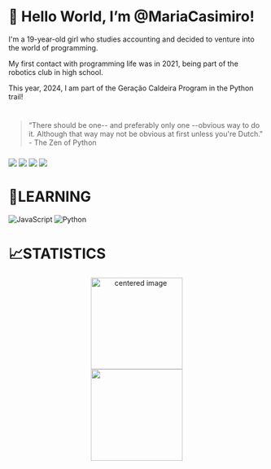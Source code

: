 # 🧉 Hello World, I’m @MariaCasimiro!
I'm a 19-year-old girl who studies accounting and decided to venture into the world of programming.

My first contact with programming life was in 2021, being part of the robotics club in high school. 

This year, 2024, I am part of the Geração Caldeira Program in the Python trail!


#
> “There should be one-- and preferably only one --obvious way to do it.
Although that way may not be obvious at first unless you're Dutch." - The Zen of Python
###

<div> 
  <a href = "https://www.instagram.com/duda.casimiro/" target="_blank"><img src="https://img.shields.io/badge/-Instagram-%23E4405F?style=for-the-badge&logo=instagram&logoColor=white" target="_blank"></a>
  <a href = "https://www.linkedin.com/in/maria-casimiro" target="_blank"><img src="https://img.shields.io/badge/-LinkedIn-%230077B5?style=for-the-badge&logo=linkedin&logoColor=white" target="_blank"></a>
  <a href = "https://www.duolingo.com/profile/maria.casimiro" target="_blank"><img src="https://img.shields.io/badge/-Duolingo-%58CC02?style=for-the-badge&logo=duolingo&logoColor=white" target="_blank"></a>
  <a href = "mailto:mariaeduardaalvescasimir@gmail.com"><img src="https://img.shields.io/badge/-Gmail-%23333?style=for-the-badge&logo=gmail&logoColor=white" target="_blank"></a> 
</div>

#

# 📝LEARNING
![JavaScript](https://img.shields.io/badge/javascript-%23323330.svg?style=for-the-badge&logo=javascript&logoColor=%23F7DF1E) 
![Python](https://img.shields.io/badge/python-FFE873.svg?style=for-the-badge&logo=python&logoColor=%FFE873)

# 📈STATISTICS
<div>
  <a href="https://github.com/MariaCasimiro">
  <center>
    <img height="180em" src="https://github-readme-stats.vercel.app/api?username=MariaCasimiro&show_icons=true&theme=radical&include_all_commits=true&count_private=true" alt="centered image">
  </center>
  <center>  
    <img height="180em" src="https://github-readme-stats.vercel.app/api/top-langs/?username=MariaCasimiro&layout=compact&langs_count=7&theme=radical"/> 
  </center>
</div>

